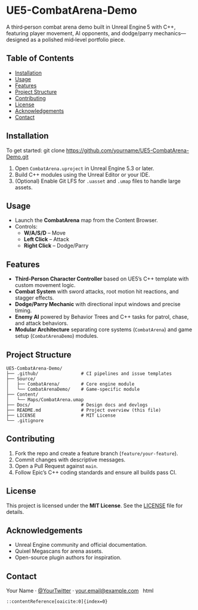 # UE5-CombatArena-Demo
A third‑person combat arena demo built in Unreal Engine 5 with C++, featuring player movement, AI opponents, and dodge/parry mechanics—designed as a polished mid‑level portfolio piece.

## Table of Contents
- [Installation](#installation)
- [Usage](#usage)
- [Features](#features)
- [Project Structure](#project-structure)
- [Contributing](#contributing)
- [License](#license)
- [Acknowledgements](#acknowledgements)
- [Contact](#contact)

## Installation
To get started:
    git clone https://github.com/yourname/UE5-CombatArena-Demo.git

1. Open `CombatArena.uproject` in Unreal Engine 5.3 or later.  
2. Build C++ modules using the Unreal Editor or your IDE.  
3. (Optional) Enable Git LFS for `.uasset` and `.umap` files to handle large assets.

## Usage
- Launch the **CombatArena** map from the Content Browser.  
- Controls:  
  - **W/A/S/D** – Move  
  - **Left Click** – Attack  
  - **Right Click** – Dodge/Parry  

## Features
- **Third‑Person Character Controller** based on UE5’s C++ template with custom movement logic.  
- **Combat System** with sword attacks, root motion hit reactions, and stagger effects.  
- **Dodge/Parry Mechanic** with directional input windows and precise timing.  
- **Enemy AI** powered by Behavior Trees and C++ tasks for patrol, chase, and attack behaviors.  
- **Modular Architecture** separating core systems (`CombatArena`) and game setup (`CombatArenaDemo`) modules.  

## Project Structure
```
UE5-CombatArena-Demo/
├── .github/                # CI pipelines and issue templates
├── Source/
│   ├── CombatArena/        # Core engine module
│   └── CombatArenaDemo/    # Game-specific module
├── Content/
│   └── Maps/CombatArena.umap
├── Docs/                   # Design docs and devlogs
├── README.md               # Project overview (this file)
├── LICENSE                 # MIT License
└── .gitignore
```

## Contributing
1. Fork the repo and create a feature branch (`feature/your-feature`).  
2. Commit changes with descriptive messages.  
3. Open a Pull Request against `main`.  
4. Follow Epic’s C++ coding standards and ensure all builds pass CI.  

## License
This project is licensed under the **MIT License**. See the [LICENSE](LICENSE) file for details.

## Acknowledgements
- Unreal Engine community and official documentation.  
- Quixel Megascans for arena assets.  
- Open-source plugin authors for inspiration.  

## Contact
Your Name · [@YourTwitter](https://twitter.com/YourTwitter) · your.email@example.com
``` ```html

```
::contentReference[oaicite:0]{index=0}
